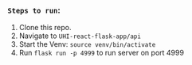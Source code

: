 
###  `Steps to run`:
1. Clone this repo.
2. Navigate to `UHI-react-flask-app/api`
3. Start the Venv: `source venv/bin/activate`
4. Run `flask run -p 4999` to run server on port 4999